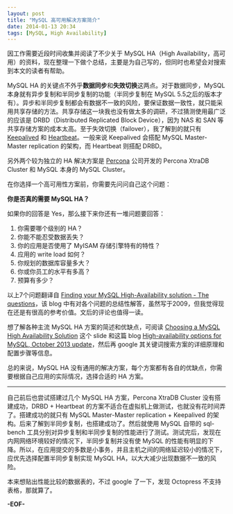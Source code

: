 ```yaml
---
layout: post
title: "MySQL 高可用解决方案简介"
date: 2014-01-13 20:34
tags: [MySQL, High Availability]
---
```


因工作需要近段时间收集并阅读了不少关于 MySQL HA（High Availability，高可用）的资料，现在整理一下做个总结，主要是为自己写的，但同时也希望会对搜索到本文的读者有帮助。

MySQL HA 的关键点不外乎**数据同步**和**失效切换**这两点。对于数据同步，MySQL 本身就有异步复制和半同步复制的功能（半同步复制在 MySQL 5.5之后的版本才有）。异步和半同步复制都会有数据不一致的风险，要保证数据一致性，就只能采用共享存储的方法。共享存储这一块我也没有做太多的调研，不过猜测使用最广泛的应该是 DRBD（Distributed Replicated Block Device），因为 NAS 和 SAN 等共享存储方案的成本太高。至于失效切换（failover），我了解到的就只有 [Keepalived](http://www.keepalived.org/) 和 [Heartbeat](http://www.linux-ha.org/wiki/Heartbeat)。一般来说 Keepalived 会搭配 MySQL Master-Master replication 的架构，而 Heartbeat 则搭配 DRBD。

另外两个较为独立的 HA 解决方案是 [Percona](www.percona.com) 公司开发的 Percona XtraDB Cluster 和 MySQL 本身的 MySQL Cluster。

在你选择一个高可用性方案前，你需要先问问自己这个问题：

**你是否真的需要 MySQL HA？**

如果你的回答是 Yes，那么接下来你还有一堆问题要回答：

 1. 你需要哪个级别的 HA？
 2. 你能不能忍受数据丢失？
 3. 你的应用是否使用了 MyISAM 存储引擎特有的特性？
 4. 应用的 write load 如何？
 5. 你规划的数据库容量多大？
 6. 你或你员工的水平有多高？
 7. 预算有多少？

以上7个问题翻译自 [Finding your MySQL High-Availability solution - The questions](http://www.mysqlperformanceblog.com/2009/10/16/finding-your-mysql-high-availability-solution-%E2%80%93-the-questions/)，该 blog 中有对各个问题的总结性解答，虽然写于2009，但我觉得现在还是有很高的参考价值。文后的评论也值得一读。

想了解各种主流 MySQL HA 方案的简述和优缺点，可阅读 [Choosing a MySQL High Availability Solution](http://www.percona.com/resources/technical-presentations/choosing-mysql-high-availability-solution-webinar-choosing-high) 这个 slide 和这篇 blog [High-availability options for MySQL, October 2013 update](http://www.mysqlperformanceblog.com/2013/10/23/high-availability-options-for-mysql-october-2013-update/)，然后再 google 其关键词搜索方案的详细原理和配置步骤等信息。

总的来说，MySQL HA 没有通用的解决方案，每个方案都有各自的优缺点，你需要根据自己应用的实际情况，选择合适的 HA 方案。

--------

自己前后也尝试搭建过几个 MySQL HA 方案，Percona XtraDB Cluster 没有搭建成功，DRBD + Heartbeat 的方案不适合在虚拟机上做测试，也就没有花时间弄了。搭建成功的就只有 MySQL Master-Master replication + Keepalived 的架构。后来了解到半同步复制，也搭建成功了。然后就使用 MySQL 自带的 sql-bench 工具分别对异步复制和半同步复制的性能进行了测试。测试完后，发现在内网网络环境较好的情况下，半同步复制并没有使 MySQL 的性能有明显的下降。所以，在应用提交的多数是小事务，并且主机之间的网络延迟较小的情况下，应优先选择配置半同步复制实现 MySQL HA，以大大减少出现数据不一致的风险。

本来想贴出性能比较的数据表的，不过 google 了一下，发现 Octopress 不支持表格，那就算了。

**-EOF-**
